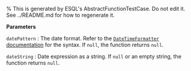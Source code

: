 % This is generated by ESQL's AbstractFunctionTestCase. Do not edit it. See ../README.md for how to regenerate it.

**Parameters**

`datePattern`
:   The date format. Refer to the [`DateTimeFormatter` documentation](https://docs.oracle.com/en/java/javase/14/docs/api/java.base/java/time/format/DateTimeFormatter.html) for the syntax. If `null`, the function returns `null`.

`dateString`
:   Date expression as a string. If `null` or an empty string, the function returns `null`.

